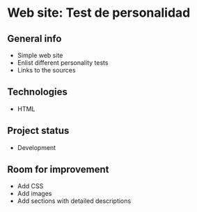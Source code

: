 # Web site: Test de personalidad

## General info
- Simple web site
- Enlist different personality tests
- Links to the sources

## Technologies
- HTML

## Project status
- Development

## Room for improvement
- Add CSS
- Add images
- Add sections with detailed descriptions